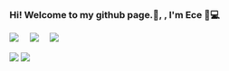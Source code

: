 ### Hi! Welcome to my github page.👋, , I'm Ece 🏼‍💻 

<p align='left'>
  <a href="https://www.instagram.com/ecenur.dogann/"><img src="https://img.shields.io/badge/Instagram-E4405F?style=for-the-badge&logo=instagram&logoColor=white" /></a>&nbsp;&nbsp;&nbsp;&nbsp;
  <a href="https://www.linkedin.com/in/ecenurdogann/"><img src="https://img.shields.io/badge/linkedin-%230077B5.svg?&style=for-the-badge&logo=linkedin&logoColor=white" /></a>&nbsp;&nbsp;&nbsp;&nbsp;
 <a href="mailto:ecenr502@gmail.com"><img src="https://img.shields.io/badge/Gmail-007700.svg?&style=for-the-badge&logo=gmail&logoColor=white" /></a>
</p>

<a href="https://github.com/end0455"><img align="center" src="https://github-readme-stats.vercel.app/api?username=end0455&show_icons=true&bg_color=0d1117&text_color=bdc3c7&title_color=f1c40f&icon_color=f1c40f&hide_border=true" /></a>
<a href="https://github.com/end0455"><img align="center" src="https://github-readme-stats.vercel.app/api/top-langs/?username=end0455&bg_color=0d1117&text_color=bdc3c7&title_color=f1c40f&hide_border=true&layout=compact&langs_count=7" /></a>
